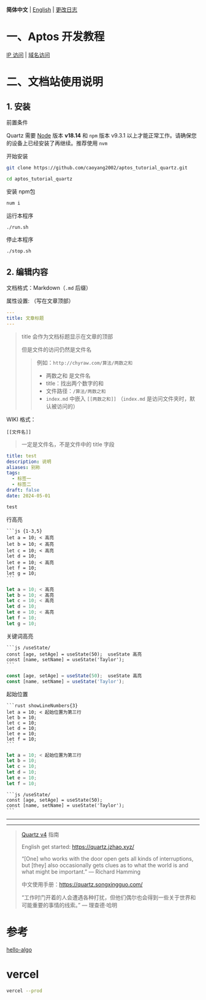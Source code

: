 **简体中文** | [English](docs/README_en.md) | [更改日志](docs/CHANGELOG.md)

# 一、Aptos 开发教程

[IP 访问](http://chyraw.com) | [域名访问](http://43.138.107.218/)

# 二、文档站使用说明

## 1. 安装

前置条件

Quartz 需要 [Node](https://nodejs.org/) 版本 **v18.14** 和 `npm` 版本 v9.3.1 以上才能正常工作。请确保您的设备上已经安装了再继续。推荐使用 `nvm`

开始安装

```bash
git clone https://github.com/caoyang2002/aptos_tutorial_quartz.git
```

```bash
cd aptos_tutorial_quartz
```

安装 npm包

```bash
num i
```

运行本程序

```bash
./run.sh
```

停止本程序

```bash
./stop.sh
```

## 2. 编辑内容

文档格式：Markdown（`.md` 后缀）

属性设置: （写在文章顶部）

```yaml
---
title: 文章标题
---
```

> title 会作为文档标题显示在文章的顶部
>
> 但是文件的访问仍然是文件名
>
> > 例如：`http://chyraw.com/算法/两数之和`
> >
> > - 两数之和 是文件名
> > - title：找出两个数字的和
> > - 文件路径：`/算法/两数之和`
> > - `index.md` 中嵌入 `[[两数之和]]` （`index.md` 是访问文件夹时，默认被访问的）

WIKI 格式：

```wiki
[[文件名]]
```

> 一定是文件名，不是文件中的 title 字段

```yaml
title: test
description: 说明
aliases: 别称
tags:
  - 标签一
  - 标签二
draft: false
date: 2024-05-01
```

```py title="one.py"
test
```

行高亮

````
```js {1-3,5}
let a = 10; < 高亮
let b = 10; < 高亮
let c = 10; < 高亮
let d = 10;
let e = 10; < 高亮
let f = 10;
let g = 10;
```
````

```js {1-3,5}
let a = 10; < 高亮
let b = 10; < 高亮
let c = 10; < 高亮
let d = 10;
let e = 10; < 高亮
let f = 10;
let g = 10;
```

关键词高亮

````
```js /useState/
const [age, setAge] = useState(50);  useState 高亮
const [name, setName] = useState('Taylor');
```
````

```js /useState/
const [age, setAge] = useState(50);  useState 高亮
const [name, setName] = useState('Taylor');
```

起始位置

````
```rust showLineNumbers{3}
let a = 10; < 起始位置为第三行
let b = 10;
let c = 10;
let d = 10;
let e = 10;
let f = 10;
```
````

```rust showLineNumbers{3}
let a = 10; < 起始位置为第三行
let b = 10;
let c = 10;
let d = 10;
let e = 10;
let f = 10;
```

````
```js /useState/
const [age, setAge] = useState(50);
const [name, setName] = useState('Taylor');
```
````

---

---

> [Quartz v4](https://github.com/jackyzha0/quartz) 指南
>
> English get started: https://quartz.jzhao.xyz/
>
> “[One] who works with the door open gets all kinds of interruptions, but [they] also occasionally gets clues as to what the world is and what might be important.” — Richard Hamming
>
> 中文使用手册：https://quartz.songxingguo.com/
>
> “工作时门开着的人会遭遇各种打扰，但他们偶尔也会得到一些关于世界和可能重要的事情的线索。” — 理查德·哈明

# 参考

[hello-algo](https://www.hello-algo.com/chapter_hashing/hash_map/#612)

# vercel

```bash
vercel --prod
```
